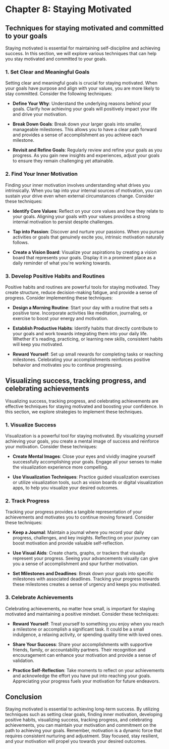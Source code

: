 # Chapter 8: Staying Motivated

## Techniques for staying motivated and committed to your goals

Staying motivated is essential for maintaining self-discipline and achieving success. In this section, we will explore various techniques that can help you stay motivated and committed to your goals.

### 1\. Set Clear and Meaningful Goals

Setting clear and meaningful goals is crucial for staying motivated. When your goals have purpose and align with your values, you are more likely to stay committed. Consider the following techniques:

- **Define Your Why**: Understand the underlying reasons behind your goals. Clarify how achieving your goals will positively impact your life and drive your motivation.
    
- **Break Down Goals**: Break down your larger goals into smaller, manageable milestones. This allows you to have a clear path forward and provides a sense of accomplishment as you achieve each milestone.
    
- **Revisit and Refine Goals**: Regularly review and refine your goals as you progress. As you gain new insights and experiences, adjust your goals to ensure they remain challenging yet attainable.
    

### 2\. Find Your Inner Motivation

Finding your inner motivation involves understanding what drives you intrinsically. When you tap into your internal sources of motivation, you can sustain your drive even when external circumstances change. Consider these techniques:

- **Identify Core Values**: Reflect on your core values and how they relate to your goals. Aligning your goals with your values provides a strong internal motivation to persist despite challenges.
    
- **Tap into Passion**: Discover and nurture your passions. When you pursue activities or goals that genuinely excite you, intrinsic motivation naturally follows.
    
- **Create a Vision Board**: Visualize your aspirations by creating a vision board that represents your goals. Display it in a prominent place as a daily reminder of what you're working towards.
    

### 3\. Develop Positive Habits and Routines

Positive habits and routines are powerful tools for staying motivated. They create structure, reduce decision-making fatigue, and provide a sense of progress. Consider implementing these techniques:

- **Design a Morning Routine**: Start your day with a routine that sets a positive tone. Incorporate activities like meditation, journaling, or exercise to boost your energy and motivation.
    
- **Establish Productive Habits**: Identify habits that directly contribute to your goals and work towards integrating them into your daily life. Whether it's reading, practicing, or learning new skills, consistent habits will keep you motivated.
    
- **Reward Yourself**: Set up small rewards for completing tasks or reaching milestones. Celebrating your accomplishments reinforces positive behavior and motivates you to continue progressing.
    

## Visualizing success, tracking progress, and celebrating achievements

Visualizing success, tracking progress, and celebrating achievements are effective techniques for staying motivated and boosting your confidence. In this section, we explore strategies to implement these techniques.

### 1\. Visualize Success

Visualization is a powerful tool for staying motivated. By visualizing yourself achieving your goals, you create a mental image of success and reinforce your motivation. Consider these techniques:

- **Create Mental Images**: Close your eyes and vividly imagine yourself successfully accomplishing your goals. Engage all your senses to make the visualization experience more compelling.
    
- **Use Visualization Techniques**: Practice guided visualization exercises or utilize visualization tools, such as vision boards or digital visualization apps, to help you visualize your desired outcomes.
    

### 2\. Track Progress

Tracking your progress provides a tangible representation of your achievements and motivates you to continue moving forward. Consider these techniques:

- **Keep a Journal**: Maintain a journal where you record your daily progress, challenges, and key insights. Reflecting on your journey can boost motivation and provide valuable self-reflection.
    
- **Use Visual Aids**: Create charts, graphs, or trackers that visually represent your progress. Seeing your advancements visually can give you a sense of accomplishment and spur further motivation.
    
- **Set Milestones and Deadlines**: Break down your goals into specific milestones with associated deadlines. Tracking your progress towards these milestones creates a sense of urgency and keeps you motivated.
    

### 3\. Celebrate Achievements

Celebrating achievements, no matter how small, is important for staying motivated and maintaining a positive mindset. Consider these techniques:

- **Reward Yourself**: Treat yourself to something you enjoy when you reach a milestone or accomplish a significant task. It could be a small indulgence, a relaxing activity, or spending quality time with loved ones.
    
- **Share Your Success**: Share your accomplishments with supportive friends, family, or accountability partners. Their recognition and encouragement can enhance your motivation and provide a sense of validation.
    
- **Practice Self-Reflection**: Take moments to reflect on your achievements and acknowledge the effort you have put into reaching your goals. Appreciating your progress fuels your motivation for future endeavors.
    

## Conclusion

Staying motivated is essential to achieving long-term success. By utilizing techniques such as setting clear goals, finding inner motivation, developing positive habits, visualizing success, tracking progress, and celebrating achievements, you can maintain your motivation and commitment on the path to achieving your goals. Remember, motivation is a dynamic force that requires consistent nurturing and adjustment. Stay focused, stay resilient, and your motivation will propel you towards your desired outcomes.

